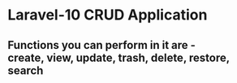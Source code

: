 # Laravel-10 CRUD Application
## Functions you can perform in it are - <br> create, view, update, trash, delete, restore, search